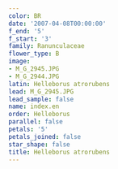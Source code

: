 ```yaml
---
color: BR
date: '2007-04-08T00:00:00'
f_end: '5'
f_start: '3'
family: Ranunculaceae
flower_type: B
image:
- M_G_2945.JPG
- M_G_2944.JPG
latin: Helleborus atrorubens
lead: M_G_2945.JPG
lead_sample: false
name: index.en
order: Helleborus
parallel: false
petals: '5'
petals_joined: false
star_shape: false
title: Helleborus atrorubens
---
```

